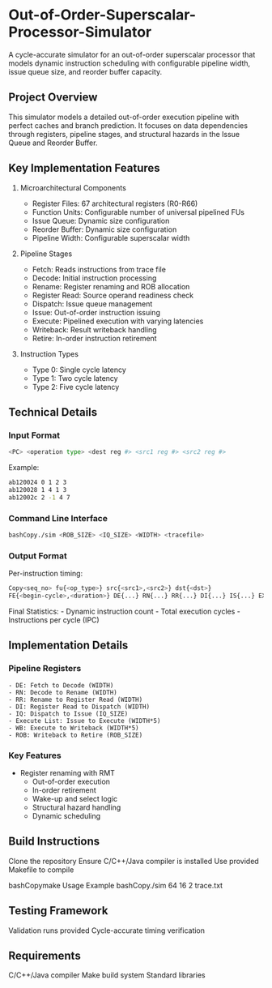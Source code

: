 # Out-of-Order-Superscalar-Processor-Simulator
A cycle-accurate simulator for an out-of-order superscalar processor that models dynamic instruction scheduling with configurable pipeline width, issue queue size, and reorder buffer capacity.

## Project Overview

This simulator models a detailed out-of-order execution pipeline with perfect caches and branch prediction. It focuses on data dependencies through registers, pipeline stages, and structural hazards in the Issue Queue and Reorder Buffer.

## Key Implementation Features

1. Microarchitectural Components
    - Register Files: 67 architectural registers (R0-R66)
    - Function Units: Configurable number of universal pipelined FUs
    - Issue Queue: Dynamic size configuration
    - Reorder Buffer: Dynamic size configuration
    - Pipeline Width: Configurable superscalar width

2. Pipeline Stages
    - Fetch: Reads instructions from trace file
    - Decode: Initial instruction processing
    - Rename: Register renaming and ROB allocation
    - Register Read: Source operand readiness check
    - Dispatch: Issue queue management
    - Issue: Out-of-order instruction issuing
    - Execute: Pipelined execution with varying latencies
    - Writeback: Result writeback handling
    - Retire: In-order instruction retirement

3. Instruction Types
    - Type 0: Single cycle latency
    - Type 1: Two cycle latency
    - Type 2: Five cycle latency

## Technical Details

### Input Format

```bash
<PC> <operation type> <dest reg #> <src1 reg #> <src2 reg #>
```
Example:

```bash
ab120024 0 1 2 3
ab120028 1 4 1 3
ab12002c 2 -1 4 7
```
### Command Line Interface

```bash
bashCopy./sim <ROB_SIZE> <IQ_SIZE> <WIDTH> <tracefile>
```

### Output Format

Per-instruction timing:

```bash
Copy<seq_no> fu{<op_type>} src{<src1>,<src2>} dst{<dst>} 
FE{<begin-cycle>,<duration>} DE{...} RN{...} RR{...} DI{...} IS{...} EX{...} WB{...} RT{...}
```


Final Statistics:
    - Dynamic instruction count
    - Total execution cycles
    - Instructions per cycle (IPC)

## Implementation Details

### Pipeline Registers
    - DE: Fetch to Decode (WIDTH)
    - RN: Decode to Rename (WIDTH)
    - RR: Rename to Register Read (WIDTH)
    - DI: Register Read to Dispatch (WIDTH)
    - IQ: Dispatch to Issue (IQ_SIZE)
    - Execute List: Issue to Execute (WIDTH*5)
    - WB: Execute to Writeback (WIDTH*5)
    - ROB: Writeback to Retire (ROB_SIZE)

### Key Features
- Register renaming with RMT
    - Out-of-order execution
    - In-order retirement
    - Wake-up and select logic
    - Structural hazard handling
    - Dynamic scheduling

## Build Instructions

Clone the repository
Ensure C/C++/Java compiler is installed
Use provided Makefile to compile

bashCopymake
Usage Example
bashCopy./sim 64 16 2 trace.txt

## Testing Framework

Validation runs provided
Cycle-accurate timing verification


## Requirements

C/C++/Java compiler
Make build system
Standard libraries

